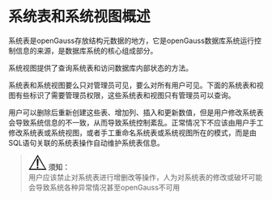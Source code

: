 # 系统表和系统视图概述<a name="ZH-CN_TOPIC_0242385744"></a>

系统表是openGauss存放结构元数据的地方，它是openGauss数据库系统运行控制信息的来源，是数据库系统的核心组成部分。

系统视图提供了查询系统表和访问数据库内部状态的方法。

系统表和系统视图要么只对管理员可见，要么对所有用户可见。下面的系统表和视图有些标识了需要管理员权限，这些系统表和视图只有管理员可以查询。

用户可以删除后重新创建这些表、增加列、插入和更新数值，但是用户修改系统表会导致系统信息的不一致，从而导致系统控制紊乱。正常情况下不应该由用户手工修改系统表或系统视图，或者手工重命名系统表或系统视图所在的模式，而是由SQL语句关联的系统表操作自动维护系统表信息。

>![](public_sys-resources/icon-notice.gif) **须知：**   
>用户应该禁止对系统表进行增删改等操作，人为对系统表的修改或破坏可能会导致系统各种异常情况甚至openGauss不可用  

